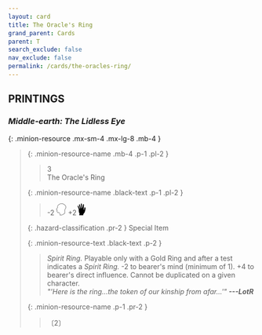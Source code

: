 ```yaml
---
layout: card
title: The Oracle's Ring
grand_parent: Cards
parent: T
search_exclude: false
nav_exclude: false
permalink: /cards/the-oracles-ring/
---
```


## PRINTINGS


### _Middle-earth: The Lidless Eye_

{: .minion-resource .mx-sm-4 .mx-lg-8 .mb-4 }
> {: .minion-resource-name .mb-4 .p-1 .pl-2 }
> > <div class="hazard-mp">3</div>
> > <div class="card-name">The Oracle's Ring</div>
>
> {: .minion-resource-name .black-text .p-1 .pl-2 }
> > -2 ![](/assets/images/mind.svg) +2![](/assets/images/di.svg)
>
> {: .hazard-classification .pr-2 }
> Special Item
>
> {: .minion-resource-text .black-text .p-2 }
> > _Spirit Ring._ Playable only with a Gold Ring and after a test indicates a _Spirit Ring._ -2 to bearer's mind (minimum of 1). +4 to bearer's direct influence. Cannot be duplicated on a given character. <br>_"'Here is the ring...the token of our kinship from afar...'"_ ***---LotR*** 
> 
> {: .minion-resource-name .p-1 .pr-2 }
> > <div class="card-shield"></div>
> > <div class="card-corruption-white">〔2〕</div>
